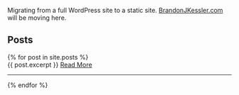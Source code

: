 Migrating from a full WordPress site to a static site. [BrandonJKessler.com](https://www.brandonjkessler.com/) will be moving here.


## Posts

<div>
  {% for post in site.posts %}
    <div>
      {{ post.excerpt }}
      <a href="{{ post.url }}">Read More</a>
      <hr>
    </div>
  {% endfor %}
</div>
